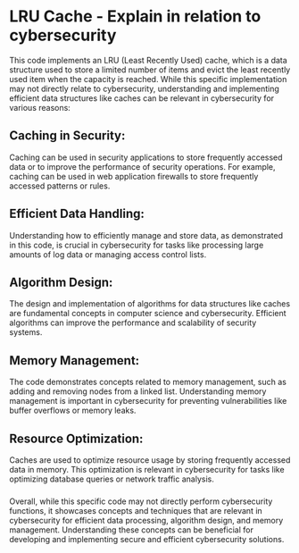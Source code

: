 # LRU Cache - Explain in relation to cybersecurity

This code implements an LRU (Least Recently Used) cache, which is a data structure used to store a limited number of items and evict the least recently used item when the capacity is reached. While this specific implementation may not directly relate to cybersecurity, understanding and implementing efficient data structures like caches can be relevant in cybersecurity for various reasons:

## Caching in Security:
Caching can be used in security applications to store frequently accessed data or to improve the performance of security operations. For example, caching can be used in web application firewalls to store frequently accessed patterns or rules.

## Efficient Data Handling:
Understanding how to efficiently manage and store data, as demonstrated in this code, is crucial in cybersecurity for tasks like processing large amounts of log data or managing access control lists.

## Algorithm Design:
The design and implementation of algorithms for data structures like caches are fundamental concepts in computer science and cybersecurity. Efficient algorithms can improve the performance and scalability of security systems.

## Memory Management:
The code demonstrates concepts related to memory management, such as adding and removing nodes from a linked list. Understanding memory management is important in cybersecurity for preventing vulnerabilities like buffer overflows or memory leaks.

## Resource Optimization:
Caches are used to optimize resource usage by storing frequently accessed data in memory. This optimization is relevant in cybersecurity for tasks like optimizing database queries or network traffic analysis.
###
Overall, while this specific code may not directly perform cybersecurity functions, it showcases concepts and techniques that are relevant in cybersecurity for efficient data processing, algorithm design, and memory management. Understanding these concepts can be beneficial for developing and implementing secure and efficient cybersecurity solutions.

